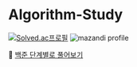 # Algorithm-Study
<div>
  <!-- solved.ac -->
  
  [![Solved.ac프로필](http://mazassumnida.wtf/api/v2/generate_badge?boj=sxxlx)](https://solved.ac/sxxlx/)
  ![mazandi profile](http://mazandi.herokuapp.com/api?handle=sxxlx&theme=warm)
</div>

🔗 [백준 단계별로 풀어보기](https://www.acmicpc.net/step)
